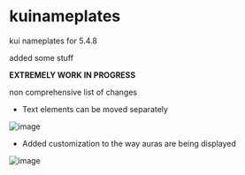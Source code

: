 # kuinameplates
 kui nameplates for 5.4.8

added some stuff


**EXTREMELY WORK IN PROGRESS**

non comprehensive list of changes

- Text elements can be moved separately

![image](https://user-images.githubusercontent.com/74861371/162582041-655d723a-909f-4548-af29-9ce71234f45c.png)

- Added customization to the way auras are being displayed

![image](https://user-images.githubusercontent.com/74861371/162582064-5db4fd4d-212f-420a-becc-a9d93d653b20.png)
